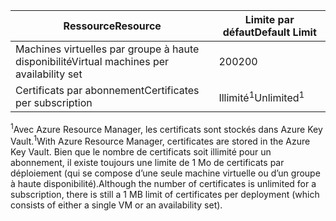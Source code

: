 | <span data-ttu-id="63f84-101">Ressource</span><span class="sxs-lookup"><span data-stu-id="63f84-101">Resource</span></span> | <span data-ttu-id="63f84-102">Limite par défaut</span><span class="sxs-lookup"><span data-stu-id="63f84-102">Default Limit</span></span> |
| --- | --- |
| <span data-ttu-id="63f84-103">Machines virtuelles par groupe à haute disponibilité</span><span class="sxs-lookup"><span data-stu-id="63f84-103">Virtual machines per availability set</span></span> | <span data-ttu-id="63f84-104">200</span><span class="sxs-lookup"><span data-stu-id="63f84-104">200</span></span> |
| <span data-ttu-id="63f84-105">Certificats par abonnement</span><span class="sxs-lookup"><span data-stu-id="63f84-105">Certificates per subscription</span></span> |<span data-ttu-id="63f84-106">Illimité<sup>1</sup></span><span class="sxs-lookup"><span data-stu-id="63f84-106">Unlimited<sup>1</sup></span></span> |

<span data-ttu-id="63f84-107"><sup>1</sup>Avec Azure Resource Manager, les certificats sont stockés dans Azure Key Vault.</span><span class="sxs-lookup"><span data-stu-id="63f84-107"><sup>1</sup>With Azure Resource Manager, certificates are stored in the Azure Key Vault.</span></span> <span data-ttu-id="63f84-108">Bien que le nombre de certificats soit illimité pour un abonnement, il existe toujours une limite de 1 Mo de certificats par déploiement (qui se compose d’une seule machine virtuelle ou d’un groupe à haute disponibilité).</span><span class="sxs-lookup"><span data-stu-id="63f84-108">Although the number of certificates is unlimited for a subscription, there is still a 1 MB limit of certificates per deployment (which consists of either a single VM or an availability set).</span></span>

